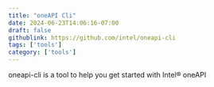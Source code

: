```yaml
---
title: "oneAPI Cli"
date: 2024-06-23T14:06:16-07:00
draft: false
githublink: https://github.com/intel/oneapi-cli
tags: ['tools']
category: ['tools']
---
```

oneapi-cli is a tool to help you get started with Intel® oneAPI

